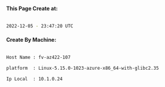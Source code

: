 
   
#### This Page Create at:

```bash

2022-12-05 - 23:47:20 UTC

```

#### Create By Machine:

```bash

Host Name : fv-az422-107

platform  : Linux-5.15.0-1023-azure-x86_64-with-glibc2.35

Ip Local  : 10.1.0.24

```

